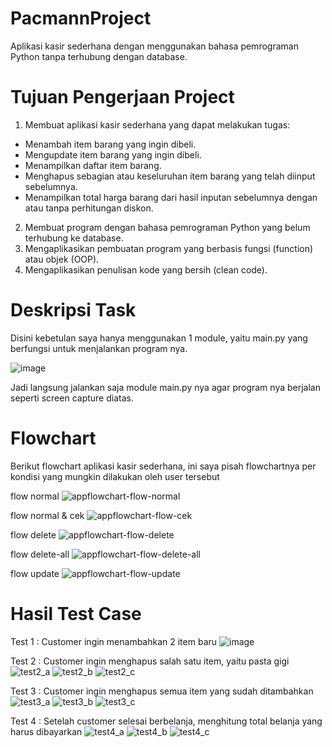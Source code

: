 # PacmannProject
Aplikasi kasir sederhana dengan menggunakan bahasa pemrograman Python tanpa terhubung dengan database.

# Tujuan Pengerjaan Project
  1. Membuat aplikasi kasir sederhana yang dapat melakukan tugas:
   - Menambah item barang yang ingin dibeli.
   - Mengupdate item barang yang ingin dibeli.
   - Menampilkan daftar item barang.
   - Menghapus sebagian atau keseluruhan item barang yang telah diinput sebelumnya.
   - Menampilkan total harga barang dari hasil inputan sebelumnya dengan atau tanpa perhitungan diskon.
  2. Membuat program dengan bahasa pemrograman Python yang belum terhubung ke database.
  3. Mengaplikasikan pembuatan program yang berbasis fungsi (function) atau objek (OOP).
  4. Mengaplikasikan penulisan kode yang bersih (clean code).
  
# Deskripsi Task
Disini kebetulan saya hanya menggunakan 1 module, yaitu main.py yang berfungsi untuk menjalankan program nya.

![image](https://user-images.githubusercontent.com/122892945/215348496-fcf00edb-a0d3-42ce-923d-204f0e7b09e4.png)

Jadi langsung jalankan saja module main.py nya agar program nya berjalan seperti screen capture diatas.

# Flowchart
Berikut flowchart aplikasi kasir sederhana, ini saya pisah flowchartnya per kondisi yang mungkin dilakukan oleh user tersebut

flow normal
![appflowchart-flow-normal](https://user-images.githubusercontent.com/122892945/217691469-9c5e7331-4fee-408b-8731-5395b3177356.jpg)

flow normal & cek
![appflowchart-flow-cek](https://user-images.githubusercontent.com/122892945/217691502-68bcd1a3-57ce-4143-bb15-a5b341cb1e2c.jpg)

flow delete
![appflowchart-flow-delete](https://user-images.githubusercontent.com/122892945/217691531-11b5056d-cd04-4d79-9d78-a3acf91061ba.jpg)

flow delete-all
![appflowchart-flow-delete-all](https://user-images.githubusercontent.com/122892945/217691562-dbc3e506-593f-41bc-a4ca-0b0e7e930e65.jpg)

flow update
![appflowchart-flow-update](https://user-images.githubusercontent.com/122892945/217691591-d2b035a7-5b4f-4f0a-ae55-7524293a64ae.jpg)

# Hasil Test Case
Test 1 :
Customer ingin menambahkan 2 item baru
![image](https://user-images.githubusercontent.com/122892945/215351842-d797002f-6131-458c-bc2e-fa1fb8fab04e.png)

Test 2 :
Customer ingin menghapus salah satu item, yaitu pasta gigi
![test2_a](https://user-images.githubusercontent.com/122892945/215352561-99873d8e-fb93-4bf2-b4ac-2cd3cc04a7f8.png)
![test2_b](https://user-images.githubusercontent.com/122892945/215352581-7dc4a927-7155-4ce8-8b56-9a4350929439.png)
![test2_c](https://user-images.githubusercontent.com/122892945/215352584-61a6f4b3-20b3-495d-b727-67ec5e9d7b78.png)

Test 3 :
Customer ingin menghapus semua item yang sudah ditambahkan
![test3_a](https://user-images.githubusercontent.com/122892945/215353046-f1842e57-c44a-442b-be4f-920e39464202.png)
![test3_b](https://user-images.githubusercontent.com/122892945/215353051-8804ae4e-dfe8-4edf-a286-66b9904ea19e.png)
![test3_c](https://user-images.githubusercontent.com/122892945/215353055-c452e68c-f7cc-45a7-8f9c-804ffc2d6ac7.png)

Test 4 :
Setelah customer selesai berbelanja, menghitung total belanja yang harus dibayarkan
![test4_a](https://user-images.githubusercontent.com/122892945/215353796-9ff1841b-d6fc-4f9a-ab0b-a163899c9caa.png)
![test4_b](https://user-images.githubusercontent.com/122892945/215353800-4a0a0912-d9e2-48b5-a08c-f52be887b6ea.png)
![test4_c](https://user-images.githubusercontent.com/122892945/215354133-7ecd5f8b-5ab7-4e92-82d0-942d095a46d7.png)



